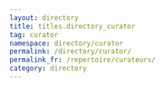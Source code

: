 ```yaml
---
layout: directory
title: titles.directory_curator
tag: curator
namespace: directory/curator
permalink: /directory/curator/
permalink_fr: /repertoire/curateurs/
category: directory
---
```


